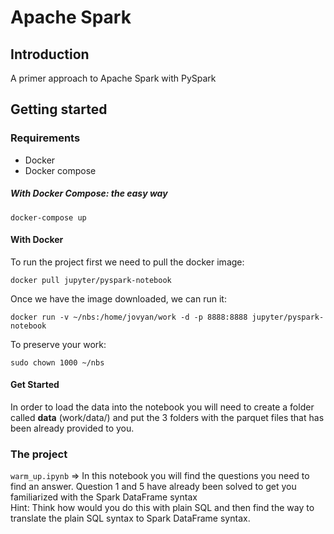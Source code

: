 # Apache Spark

## Introduction
A primer approach to Apache Spark with PySpark


## Getting started

### Requirements
- Docker
- Docker compose

##### With Docker Compose: the easy way

`````
docker-compose up
`````

#### With Docker

To run the project first we need to pull the docker image:
````
docker pull jupyter/pyspark-notebook
````

Once we have the image downloaded, we can run it:
````
docker run -v ~/nbs:/home/jovyan/work -d -p 8888:8888 jupyter/pyspark-notebook
````

To preserve your work:
`````
sudo chown 1000 ~/nbs
`````
#### Get Started
In order to load the data into the notebook you will need to create a folder called **data** (work/data/) and put the 3 folders with the parquet files that has been already provided to you.

### The project

`warm_up.ipynb` => In this notebook you will find the questions you need to find an answer. Question 1 and 5 have already been solved to get you familiarized with the Spark DataFrame syntax<br>
Hint: Think how would you do this with plain SQL and then find the way to translate the plain SQL syntax to Spark DataFrame syntax.
